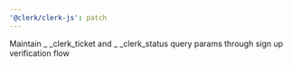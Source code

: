 ```yaml
---
'@clerk/clerk-js': patch
---
```


Maintain _ _clerk_ticket and _ _clerk_status query params through sign up verification flow
